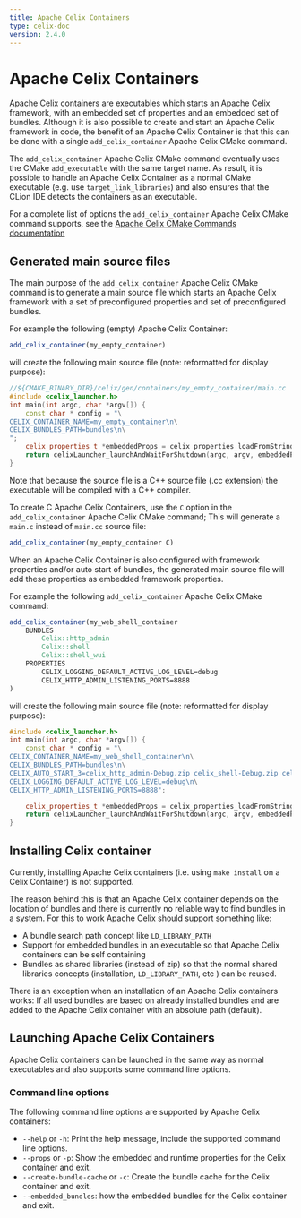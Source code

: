 ```yaml
---
title: Apache Celix Containers
type: celix-doc
version: 2.4.0
---
```


<!--
Licensed to the Apache Software Foundation (ASF) under one or more
contributor license agreements.  See the NOTICE file distributed with
this work for additional information regarding copyright ownership.
The ASF licenses this file to You under the Apache License, Version 2.0
(the "License"); you may not use this file except in compliance with
the License.  You may obtain a copy of the License at
   
    http://www.apache.org/licenses/LICENSE-2.0

Unless required by applicable law or agreed to in writing, software
distributed under the License is distributed on an "AS IS" BASIS,
WITHOUT WARRANTIES OR CONDITIONS OF ANY KIND, either express or implied.
See the License for the specific language governing permissions and
limitations under the License.
-->

# Apache Celix Containers
Apache Celix containers are executables which starts an Apache Celix framework, with an embedded set of properties
and an embedded set of bundles.
Although it is also possible to create and start an Apache Celix framework in code, the benefit of an Apache Celix 
Container is that this can be done with a single `add_celix_container` Apache Celix CMake command. 

The `add_celix_container` Apache Celix CMake command eventually uses the CMake `add_executable` with the same 
target name.  As result, it is possible to handle an Apache Celix Container as a normal CMake executable 
(e.g. use `target_link_libraries`) and also ensures that the CLion IDE detects the containers as an executable.

For a complete list of options the `add_celix_container` Apache Celix CMake command supports, see the 
[Apache Celix CMake Commands documentation](cmake_commands)

## Generated main source files
The main purpose of the `add_celix_container` Apache Celix CMake command is to generate a main source file 
which starts an Apache Celix framework with a set of preconfigured properties and set of preconfigured bundles.

For example the following (empty) Apache Celix Container:
```CMake
add_celix_container(my_empty_container)
```

will create the following main source file (note: reformatted for display purpose):
```C++
//${CMAKE_BINARY_DIR}/celix/gen/containers/my_empty_container/main.cc
#include <celix_launcher.h>
int main(int argc, char *argv[]) {
    const char * config = "\
CELIX_CONTAINER_NAME=my_empty_container\n\
CELIX_BUNDLES_PATH=bundles\n\
";
    celix_properties_t *embeddedProps = celix_properties_loadFromString(config);
    return celixLauncher_launchAndWaitForShutdown(argc, argv, embeddedProps);
}
```

Note that because the source file is a C++ source file (.cc extension) the executable will be compiled with a C++ 
compiler. 

To create C Apache Celix Containers, use the `C` option in the `add_celix_container` Apache Celix CMake command; 
This will generate a `main.c` instead of `main.cc` source file:

```CMake
add_celix_container(my_empty_container C)
```

When an Apache Celix Container is also configured with framework properties and/or auto start of bundles, the
generated main source file will add these properties as embedded framework properties.

For example the following `add_celix_container` Apache Celix CMake command:
```CMake
add_celix_container(my_web_shell_container
    BUNDLES
        Celix::http_admin
        Celix::shell
        Celix::shell_wui
    PROPERTIES
        CELIX_LOGGING_DEFAULT_ACTIVE_LOG_LEVEL=debug
        CELIX_HTTP_ADMIN_LISTENING_PORTS=8888
)
```

will create the following main source file (note: reformatted for display purpose):
```C++
#include <celix_launcher.h>
int main(int argc, char *argv[]) {
    const char * config = "\
CELIX_CONTAINER_NAME=my_web_shell_container\n\
CELIX_BUNDLES_PATH=bundles\n\
CELIX_AUTO_START_3=celix_http_admin-Debug.zip celix_shell-Debug.zip celix_shell_wui-Debug.zip\n\
CELIX_LOGGING_DEFAULT_ACTIVE_LOG_LEVEL=debug\n\
CELIX_HTTP_ADMIN_LISTENING_PORTS=8888";

    celix_properties_t *embeddedProps = celix_properties_loadFromString(config);
    return celixLauncher_launchAndWaitForShutdown(argc, argv, embeddedProps);
}
```

## Installing Celix container
Currently, installing Apache Celix containers (i.e. using `make install` on a Celix Container) is not supported. 

The reason behind this is that an Apache Celix container depends on the location of bundles and there is currently no
reliable way to find bundles in a system. For this to work Apache Celix should support something like: 
 - A bundle search path concept like `LD_LIBRARY_PATH` 
 - Support for embedded bundles in an executable so that Apache Celix containers can be self containing
 - Bundles as shared libraries (instead of zip) so that the normal shared libraries concepts
   (installation, `LD_LIBRARY_PATH`, etc ) can be reused.

There is an exception when an installation of an Apache Celix containers works: If all used bundles are based on already
installed bundles and are added to the Apache Celix container with an absolute path (default).

## Launching Apache Celix Containers
Apache Celix containers can be launched in the same way as normal executables and also supports some command line
options.

### Command line options
The following command line options are supported by Apache Celix containers:
 - `--help` or `-h`: Print the help message, include the supported command line options.
 - `--props` or `-p`: Show the embedded and runtime properties for the Celix container and exit.
 - `--create-bundle-cache` or `-c`: Create the bundle cache for the Celix container and exit.
 - `--embedded_bundles`: how the embedded bundles for the Celix container and exit.
